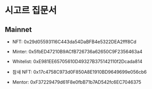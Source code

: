 # 시고르 집문서

## Mainnet
- NFT: 0x29d05593116C443da54DaBFB4e5322DEA2fff8Cd
- Minter: 0x5fbED47210B9ACfB726736a62650C9F2356463a4
- Whitelist: 0xE981EE65705610D49327B375142110f2Dcada814

- 참새 NFT: 0x17c4758C973d0F850A8E1910BD9649699e056cb6
- Mentor: 0xF37229479d61F8e0fbB71b7AD542fc6EC7046375